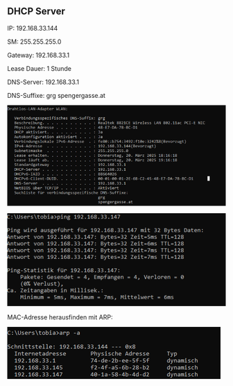 ## DHCP Server 
IP: 192.168.33.144

SM: 255.255.255.0

Gateway: 192.168.33.1

Lease Dauer: 1 Stunde

DNS-Server: 192.168.33.1

DNS-Suffixe: grg spengergasse.at


![IP-Konfiguration Bild](Bilder/image-1.png)

![Ping Bild](img/image.png)


MAC-Adresse herausfinden mit ARP:

![MAC-Adresse](img/image-2.png)